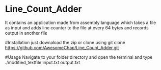# Line_Count_Adder
It contains an application made from assembly language which takes a file as input and adds line counter to the file at every 64 bytes and records output in another file

#Installation
just downaload the zip or clone using 
git clone https://github.com/AwesomeChap/Line_Count_Adder.git

#Usage
Navigate to your folder directory and open the terminal and type
./modified_textfile input.txt output.txt


